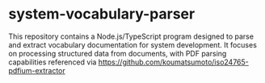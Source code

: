# system-vocabulary-parser

This repository contains a Node.js/TypeScript program designed to parse and extract vocabulary documentation for system development. It focuses on processing structured data from documents, with PDF parsing capabilities referenced via https://github.com/koumatsumoto/iso24765-pdfium-extractor
